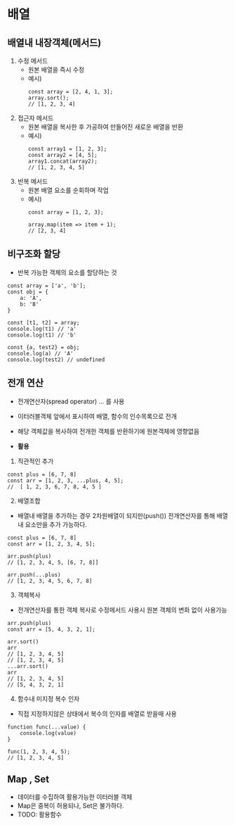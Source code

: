 # 배열

## 배열내 내장객체(메서드)

1. 수정 메서드
    - 원본 배열을 즉시 수정
    - 예시)
        ```
        const array = [2, 4, 1, 3];
        array.sort();
        // [1, 2, 3, 4]
        ```
2. 접근자 메서드
    - 원본 배열을 복사한 후 가공하여 만들어진 새로운 배열을 반환
    - 예시)
        ```
        const array1 = [1, 2, 3];
        const array2 = [4, 5];
        array1.concat(array2);
        // [1, 2, 3, 4, 5]
        ```
3. 반복 메서드
    - 원본 배열 요소를 순회하며 작업
    - 예시)
        ```
        const array = [1, 2, 3];

        array.map(item => item + 1);
        // [2, 3, 4]
        ```

## 비구조화 할당
- 반복 가능한 객체의 요소를 할당하는 것
```
const array = ['a', 'b'];
const obj = {
    a: 'A',
    b: 'B'
}

const [t1, t2] = array;
console.log(t1) // 'a'
console.log(t1) // 'b'

const {a, test2} = obj;
console.log(a) // 'A'
console.log(test2) // undefined
```

## 전개 연산
- 전개연산자(spread operator) ... 를 사용
- 이터러블객체 앞에서 표시하여 배열, 함수의 인수목록으로 전개
- 해당 객체값을 복사하여 전개한 객체를 반환하기에 원본객체에 영향없음

- **활용**
1. 직관적인 추가
```
const plus = [6, 7, 8]
const arr = [1, 2, 3, ...plus, 4, 5];
//  [ 1, 2, 3, 6, 7, 8, 4, 5 ]
```

2. 배열조합
- 배열내 배열을 추가하는 경우 2차원배열이 되지만(push()) 전개연산자를 통해 배열내 요소만을 추가 가능하다.
```
const plus = [6, 7, 8]
const arr = [1, 2, 3, 4, 5];

arr.push(plus)
// [1, 2, 3, 4, 5, [6, 7, 8]]

arr.push(...plus)
// [1, 2, 3, 4, 5, 6, 7, 8]
```

3. 객체복사
- 전개연산자를 통한 객체 복사로 수정메서드 사용시 원본 객체의 변화 없이 사용가능
```
arr.push(plus)
const arr = [5, 4, 3, 2, 1];

arr.sort()
arr
// [1, 2, 3, 4, 5]
// [1, 2, 3, 4, 5]
...arr.sort()
arr
// [1, 2, 3, 4, 5]
// [5, 4, 3, 2, 1]
```

4. 함수내 미지정 복수 인자
- 직접 지정하지않은 상태에서 복수의 인자를 배열로 받을때 사용
```
function func(...value) {
    console.log(value)
}

func(1, 2, 3, 4, 5);
// [1, 2, 3, 4, 5]
```

## Map , Set
- 데이터를 수집하여 활용가능한 이터러블 객체
- Map은 중복이 허용되나, Set은 불가하다.
- TODO: 활용함수